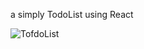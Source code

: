 a simply TodoList using React


![TofdoList](https://github.com/ZouhirJabah/TodoList/assets/49594753/11780ca1-b1ce-4db0-b675-5863339556d7)
